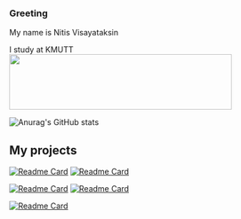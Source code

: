 ### Greeting 

My name is Nitis Visayataksin<br>

I study at KMUTT <br>
<img width="400" height="100" src=https://user-images.githubusercontent.com/84081850/139027747-7ec5a508-d5b0-4d0d-baf0-ade99302996b.png>

![Anurag's GitHub stats](https://github-readme-stats.vercel.app/api?username=NervOUs11&show_icons=true&theme=codeSTACKr)<br>

<h2>My projects</h2>

[![Readme Card](https://github-readme-stats.vercel.app/api/pin/?username=NervOUs11&repo=Predict_CocaCola_Stock&theme=codeSTACKr)](https://github.com/NervOUs11/Predict_CocaCola_Stock) [![Readme Card](https://github-readme-stats.vercel.app/api/pin/?username=NervOUs11&repo=Cat_or_Dog&theme=codeSTACKr)](https://github.com/NervOUs11/Cat_or_Dog)

[![Readme Card](https://github-readme-stats.vercel.app/api/pin/?username=NervOUs11&repo=Fruits_and_Vegetables&theme=codeSTACKr)](https://github.com/NervOUs11/Fruits_and_Vegetables) [![Readme Card](https://github-readme-stats.vercel.app/api/pin/?username=NervOUs11&repo=SolarSystem_Simulation&theme=codeSTACKr)](https://github.com/NervOUs11/SolarSystem_Simulation)

[![Readme Card](https://github-readme-stats.vercel.app/api/pin/?username=NervOUs11&repo=Predict_S-P500&theme=codeSTACKr)](https://github.com/NervOUs11/Predict_S-P500) 
